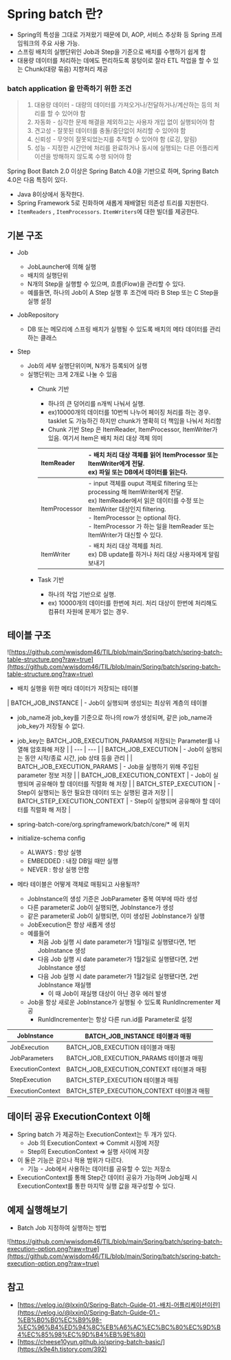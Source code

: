 # Spring batch 란?

- Spring의 특성을 그대로 가져왔기 때문에 DI, AOP, 서비스 추상화 등 Spring 프레임워크의 주요 사용 가능.
- 스프링 배치의 실행단위인 Job과 Step을 기준으로 배치를 수행하기 쉽게 함
- 대용량 데이터를 처리하는 데에도 편리하도록 뭉텅이로 잘라 ETL 작업을 할 수 있는 Chunk(대량 묶음) 지향처리 제공

### batch application 을 만족하기 위한 조건

> 1) 대용량 데이터 - 대량의  데이터를 가져오거나/전달하거나/계산하는 등의 처리를 할 수 있어야 함
> 2) 자동화 - 심각한 문제 해결을 제외하고는 사용자 개입 없이 실행되어야 함
> 3) 견고성 - 잘못된 데이터를 충돌/중단없이 처리할 수 있어야 함
> 4) 신뢰성 - 무엇이 잘못되었는지를 추적할 수 있어야 함 (로깅, 알림)
> 5) 성능 - 지정한 시간안에 처리를 완료하거나 동시에 실행되는 다른 어플리케이션을 방해하지 않도록 수행 되어야 함


Spring Boot Batch 2.0 이상은 Spring Batch 4.0을 기반으로 하며, Spring Batch 4.0은 다음 특징이 있다.

- Java 8이상에서 동작한다.
- Spring Framework 5로 진화하며 새롭게 재배열된 의존성 트리를 지원한다.
- `ItemReaders` , `ItemProcessors`. `ItemWriters`에 대한 빌더를 제공한다.

## 기본 구조

- Job

  - JobLauncher에 의해 실행
  - 배치의 실행단위
  - N개의 Step을 실행할 수 있으며, 흐름(Flow)을 관리할 수 있다.
  - 예를들면, 하나의 Job이 A Step 실행 후 조건에 따라 B Step 또는 C Step을 실행 설정

- JobRepository

  - DB 또는 메모리에 스프링 배치가 실행될 수 있도록 배치의 메타  데이터를 관리하는 클래스

- Step

  - Job의 세부 실행단위이며, N개가 등록되어 실행
  - 실행단위는 크게 2개로 나눌 수 있음
    - Chunk 기반
      - 하나의 큰 덩어리를 n개씩 나눠서 실행.
      - ex)10000개의 데이터를 10번씩 나누어 페이징 처리를 하는 경우. tasklet 도 가능하긴 하지만 chunk가 명확히 더 책임을 나눠서 처리함
      - Chunk 기반 Step 은 ItemReader, ItemProcessor, ItemWriter가 있음. 여기서 Item은 배치 처리 대상 객체 의미

      | ItemReader | - 배치 처리 대상 객체를 읽어 ItemProcessor 또는 ItemWriter에게 전달. <br> ex) 파일 또는 DB에서 데이터를 읽는다. |
      | --- | --- |
      | ItemProcessor | - input 객체를 ouput 객체로 filtering 또는 processing 해 ItemWriter에게 전달.<br>ex) ItemReader에서 읽은 데이터를 수정 또는 ItemWriter 대상인지 filtering. <br>- ItemProcessor 는 optional 하다. <br>- ItemProcessor 가 하는 일을 ItemReader 또는 ItemWriter가 대신할 수 있다. |
        | ItemWriter | - 배치 처리 대상 객체를 처리. <br>ex) DB update를 하거나 처리 대상 사용자에게 알림 보내기 |
    - Task 기반
      - 하나의 작업 기반으로 실행.
      - ex) 10000개의 데이터를 한번에 처리. 처리 대상이 한번에 처리해도 컴퓨터 자원에 문제가 없는 경우.

## 테이블 구조

![https://github.com/wwisdom46/TIL/blob/main/Spring/batch/spring-batch-table-structure.png?raw=true](https://github.com/wwisdom46/TIL/blob/main/Spring/batch/spring-batch-table-structure.png?raw=true)

- 배치 실행을 위한 메타 데이터가 저장되는 테이블

| BATCH_JOB_INSTANCE | - Job이 실행되며 생성되는 최상위 계층의 테이블
- job_name과 job_key를 기준으로 하나의 row가 생성되며, 같은 job_name과 job_key가 저장될 수 없다.
- job_key는 BATCH_JOB_EXECUTION_PARAMS에 저장되는 Parameter를 나열해 암호화해 저장 |
  | --- | --- |
  | BATCH_JOB_EXECUTION | - Job이 실행되는 동안 시작/종료 시간, job 상태 등을 관리 |
  | BATCH_JOB_EXECUTION_PARAMS | - Job을 실행하기 위해 주입된 parameter 정보 저장 |
  | BATCH_JOB_EXECUTION_CONTEXT | - Job이 실행되며 공유해야 할 데이터를 직렬화 해 저장 |
  | BATCH_STEP_EXECUTION | - Step이 실행되는 동안 필요한 데이터 또는 실행된 결과 저장 |
  | BATCH_STEP_EXECUTION_CONTEXT | - Step이 실행되며 공유해야 할 데이터를 직렬화 해 저장 |
- spring-batch-core/org.springframework/batch/core/* 에 위치
- initialize-schema config
  - ALWAYS : 항상 실행
  - EMBEDDED : 내장 DB일 때만 실행
  - NEVER : 항상 실행 안함

- 메타 테이블은 어떻게 객체로 매핑되고 사용될까?
  - JobInstance의 생성 기준은 JobParameter 중복 여부에 따라 생성
  - 다른 parameter로 Job이 실행되면, JobInstance가 생성
  - 같은 parameter로 Job이 실행되면, 이미 생성된 JobInstance가 실행
  - JobExecution은 항상 새롭게 생성
  - 예를들어
    - 처음 Job 실행 시 date parameter가 1월1일로 실행됐다면, 1번 JobInstance 생성
    - 다음 Job 실행 시 date parameter가 1월2일로 실행됐다면, 2번 JobInstance 생성
    - 다음 Job 실행 시 date parameter가 1월2일로 실행됐다면, 2번 JobInstance 재실행
      - 이 때 Job이 재실행 대상이 아닌 경우 에러 발생
  - Job을 항상 새로운 JobInstance가 실행될 수 있도록 RunIdIncrementer 제공
    - RunIdIncrementer는 항상 다른 run.id를 Parameter로 설정


| JobInstance | BATCH_JOB_INSTANCE 테이블과 매핑 |
| --- | --- |
| JobExecution | BATCH_JOB_EXECUTION 테이블과 매핑 |
| JobParameters | BATCH_JOB_EXECUTION_PARAMS 테이블과 매핑 |
| ExecutionContext | BATCH_JOB_EXECUTION_CONTEXT 테이블과 매핑 |
| StepExecution | BATCH_STEP_EXECUTION 테이블과 매핑 |
| ExecutionContext | BATCH_STEP_EXECUTION_CONTEXT 테이블과 매핑 |

## 데이터 공유 ExecutionContext 이해

- Spring batch 가 제공하는 ExecutionContext는 두 개가 있다.
  - Job 의 ExecutionContext ⇒ Commit 시점에 저장
  - Step의 ExecutionContext ⇒ 실행 사이에 저장
- 이 둘은 기능은 같으나 적용 범위가 다르다.
  - 기능 -  Job에서 사용하는 데이터를 공유할 수 있는 저장소
- ExecutionContext를 통해 Step간 데이터 공유가 가능하며 Job실패 시 ExecutionContext를 통한 마지막 실행 값을 재구성할 수 있다.

## 예제 실행해보기

- Batch Job 지정하여 실행하는 방법

![https://github.com/wwisdom46/TIL/blob/main/Spring/batch/spring-batch-execution-option.png?raw=true](https://github.com/wwisdom46/TIL/blob/main/Spring/batch/spring-batch-execution-option.png?raw=true)

## 참고

- [https://velog.io/@lxxjn0/Spring-Batch-Guide-01.-배치-어플리케이션이란](https://velog.io/@lxxjn0/Spring-Batch-Guide-01.-%EB%B0%B0%EC%B9%98-%EC%96%B4%ED%94%8C%EB%A6%AC%EC%BC%80%EC%9D%B4%EC%85%98%EC%9D%B4%EB%9E%80)
- [https://cheese10yun.github.io/spring-batch-basic/](https://k9e4h.tistory.com/392)